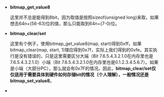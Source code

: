- **bitmap_get_value8**

  这里并不总是能得到8bit，因为取值是按照sizeof(unsigned long)来取，如果想去64n+(56-63)位的值，那么只能取到64n+(7-0)位。

- **bitmap_clear/set**

  这里有个例子，使用bitmap_get_value8(map, start)得到0xff，如果bitmap_clear(map, start, 1)理应得到0x7f，实际上我们得到的0xfe。其实执行是没有错误的，只是这里需要区分大端（Bit 7.6.5.4.3.2.1.0在内存里也是7.6.5.4.3.2.1.0）小端（Bit 7.6.5.4.3.2.1.0在内存里也是0.1.2.3.4.5.6.7）。如果是小端（大部分PC），那么就会有0x7F的情况。因此，**bitmap_clear/set仅仅适用于需要具体到硬件如何存储bit的情况（个人理解），一般情况还是bitmap_set_value8**。

- 

